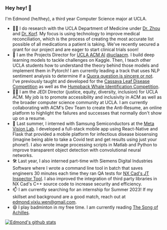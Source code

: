 ### Hey hey! 👋
I'm Edmond (he/they), a third year Computer Science major at UCLA. 
- 👨‍⚕️ I do research with the UCLA Department of Medicine under [Dr. Zhou](https://www.linkedin.com/in/li-zhou-289362b5/?trk=public_profile_browsemap_mini-profile_title) and [Dr. Korf](https://samueli.ucla.edu/people/richard-korf/). My focus is using technology to improve medical reconciliation, which is the process of creating the most accurate list possible of all medications a patient is taking. We've recently secured a grant for our project and are eager to start clinical trials soon!
- 🤖 I am the Projects Director for [UCLA ACM AI](https://www.uclaacm.com/) [@uclaacm](https://github.com/uclaacm). I build deep learning models to tackle challenges on Kaggle. Then, I teach other UCLA students how to understand the theory behind those models and implement them in Pytorch! I am currently leading a track that uses NLP sentiment analysis to determine if a [Quora question is sincere or not](https://www.kaggle.com/competitions/quora-insincere-questions-classification/data). I've previously taught and developed for the [Cassava Leaf Disease Competition](https://www.kaggle.com/competitions/cassava-leaf-disease-classification) as well as the [Humpback Whale Identification Competition](https://www.kaggle.com/c/humpback-whale-identification).
- 🏳️‍🌈 I am the JEDI Director (justice, equity, diversity, inclusion) for UCLA ACM. My job is to promote accessibility and inclusivity in ACM as well as the broader computer science community at UCLA. I am currently collaborating with ACM's Dev Team to create the Anti-Resume, an online platform to highlight the failures and successes that normally don't show up on a resume.
- 📱 Last summer, I interned with Samsung Semiconductors at the [Meta Vision Lab](https://semiconductor.samsung.com/us/about-us/us-office/us-r-and-d-labs/meta-vision/). I developed a full-stack mobile app using React-Native and Flask that provided a mobile platform for infectious disease biosensing (imagine being able to take a Covid test and get results using just your phone!). I also wrote image processing scripts in Matlab and Python to improve transparent object detection with convolutional neural networks.
- 🛠️ Last year, I also interned part-time with Siemens Digital Industries Software where I wrote a command line tool in batch that saves engineers 30 minutes each time they ran QA tests for [NX Cad's JT Inspector Tool](https://community.sw.siemens.com/s/article/updates-in-jt-inspector). I also improved the integration of third party libraries in NX Cad's C++ source code to increase security and efficiency. 
- 📫 I am currently searching for an internship for Summer 2023! If my skillset and background are a good match, reach out at edmond.yixiu.wen@gmail.com. 
- 😄 I play badminton in my free time. I am currently reading [The Song of Achilles](https://www.goodreads.com/book/show/13623848-the-song-of-achilles). 

[![Edmond's github stats](https://github-readme-stats.vercel.app/api?username=edmondywen&count_private=true&show_icons=true&theme=radical&hide_rank=false)](https://github.com/anuraghazra/github-readme-stats)
<!--
**edmondywen/edmondywen** is a ✨ _special_ ✨ repository because its `README.md` (this file) appears on your GitHub profile.

Here are some ideas to get you started:

- 🔭 I’m currently working on ...
- 🌱 I’m currently learning ...
- 👯 I’m looking to collaborate on ...
- 🤔 I’m looking for help with ...
- 💬 Ask me about ...
- 📫 How to reach me: ...
- 😄 Pronouns: ...
- ⚡ Fun fact: ...
-->
